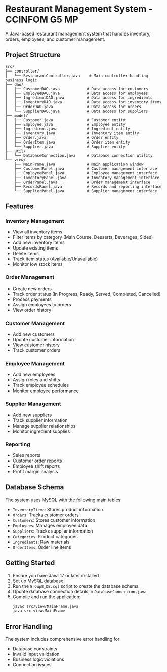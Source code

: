 # Restaurant Management System - CCINFOM G5 MP

A Java-based restaurant management system that handles inventory, orders, employees, and customer management.

## Project Structure

```
src/
├── controller/
│   └── RestaurantController.java    # Main controller handling business logic
├── dao/
│   ├── CustomerDAO.java            # Data access for customers
│   ├── EmployeeDAO.java            # Data access for employees
│   ├── IngredientDAO.java          # Data access for ingredients
│   ├── InventoryDAO.java           # Data access for inventory items
│   ├── OrderDAO.java               # Data access for orders
│   └── SupplierDAO.java            # Data access for suppliers
├── model/
│   ├── Customer.java               # Customer entity
│   ├── Employee.java               # Employee entity
│   ├── Ingredient.java             # Ingredient entity
│   ├── Inventory.java              # Inventory item entity
│   ├── Order.java                  # Order entity
│   ├── OrderItem.java              # Order item entity
│   └── Supplier.java               # Supplier entity
├── util/
│   └── DatabaseConnection.java     # Database connection utility
└── view/
    ├── MainFrame.java              # Main application window
    ├── CustomerPanel.java          # Customer management interface
    ├── EmployeePanel.java          # Employee management interface
    ├── InventoryPanel.java         # Inventory management interface
    ├── OrderPanel.java             # Order management interface
    ├── RecordsPanel.java           # Records and reporting interface
    └── SupplierPanel.java          # Supplier management interface
```

## Features

### Inventory Management
- View all inventory items
- Filter items by category (Main Course, Desserts, Beverages, Sides)
- Add new inventory items
- Update existing items
- Delete items
- Track item status (Available/Unavailable)
- Monitor low stock items

### Order Management
- Create new orders
- Track order status (In Progress, Ready, Served, Completed, Cancelled)
- Process payments
- Assign employees to orders
- View order history

### Customer Management
- Add new customers
- Update customer information
- View customer history
- Track customer orders

### Employee Management
- Add new employees
- Assign roles and shifts
- Track employee schedules
- Monitor employee performance

### Supplier Management
- Add new suppliers
- Track supplier information
- Manage supplier relationships
- Monitor ingredient supplies

### Reporting
- Sales reports
- Customer order reports
- Employee shift reports
- Profit margin analysis

## Database Schema

The system uses MySQL with the following main tables:
- `InventoryItems`: Stores product information
- `Orders`: Tracks customer orders
- `Customers`: Stores customer information
- `Employees`: Manages employee data
- `Suppliers`: Tracks supplier information
- `Categories`: Product categories
- `Ingredients`: Raw materials
- `OrderItems`: Order line items

## Getting Started

1. Ensure you have Java 17 or later installed
2. Set up MySQL database
3. Run the `Group8_DB.sql` script to create the database schema
4. Update database connection details in `DatabaseConnection.java`
5. Compile and run the application:
   ```bash
   javac src/view/MainFrame.java
   java src.view.MainFrame
   ```

## Error Handling

The system includes comprehensive error handling for:
- Database constraints
- Invalid input validation
- Business logic violations
- Connection issues
